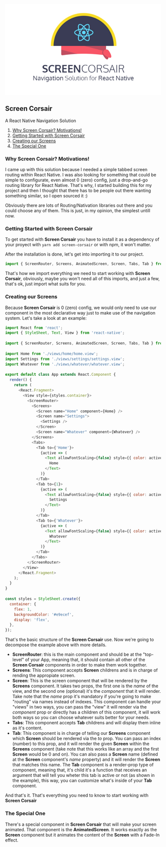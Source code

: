 ![Screen Corsair](https://github.com/alexvcasillas/screen-corsair/blob/master/logo/screen-corsair-logotype.jpg?raw=true)

## Screen Corsair

A React Native Navigation Solution

1. [Why Screen Corsair? Motivations!](#why-screen-corsair-motivations)
2. [Getting Started with Screen Corsair](#getting-started-with-screen-corsair)
3. [Creating our Screens](#creating-our-screens)
4. [The Special One](#the-special-one)

### Why Screen Corsair? Motivations!

I came up with this solution because I needed a simple tabbed screen routing within React Native. I was also looking for something that could be simple to configurate, even almost 0 (zero) config, just a drop-and-go routing library for React Native. That's why, I started building this for my project and then I thought that there has to be people out there wanting something similar, so I open sourced it :)

Obviously there are lots of Routing/Nativation libraries out there and you could choose any of them. This is just, in my opinion, the simplest untill now.

### Getting Started with Screen Corsair

To get started with **Screen Corsair** you have to install it as a dependency of your proyect with `yarn add screen-corsair` or with npm, it won't matter.

After the installation is done, let's get into importing it to our project.

```js
import { ScreenRouter, Screens, AnimatedScreen, Screen, Tabs, Tab } from 'screen-corsair';
```

That's how we import everything we need to start working with **Screen Corsair**, obviously, maybe you won't need all of this imports, and just a few, that's ok, just import what suits for you.

### Creating our Screens

Because **Screen Corsair** is 0 (zero) config, we would only need to use our component in the most declarative way just to make use of the navigation system. Let's take a look at an example:

```js
import React from 'react';
import { StyleSheet, Text, View } from 'react-native';

import { ScreenRouter, Screens, AnimatedScreen, Screen, Tabs, Tab } from 'screen-corsair';

import Home from './views/home/home.view';
import Settings from './views/settings/settings.view';
import Whatever from './views/whatever/whatever.view';

export default class App extends React.Component {
  render() {
    return (
      <React.Fragment>
        <View style={styles.container}>
          <ScreenRouter>
            <Screens>
              <Screen name="Home" component={Home} />
              <Screen name="Settings">
                <Settings />
              </Screen>
              <Screen name="Whatever" component={Whatever} />
            </Screens>
            <Tabs>
              <Tab to={'Home'}>
                {active => (
                  <Text allowFontScaling={false} style={{ color: active ? '#339af0' : '#adb5bd' }}>
                    Home
                  </Text>
                )}
              </Tab>
              <Tab to={1}>
                {active => (
                  <Text allowFontScaling={false} style={{ color: active ? '#339af0' : '#adb5bd' }}>
                    Settings
                  </Text>
                )}
              </Tab>
              <Tab to={'Whatever'}>
                {active => (
                  <Text allowFontScaling={false} style={{ color: active ? '#339af0' : '#adb5bd' }}>
                    Whatever
                  </Text>
                )}
              </Tab>
            </Tabs>
          </ScreenRouter>
        </View>
      </React.Fragment>
    );
  }
}

const styles = StyleSheet.create({
  container: {
    flex: 1,
    backgroundColor: '#e9ecef',
    display: 'flex',
  },
});
```

That's the basic structure of the **Screen Corsair** use. Now we're going to decompose the example above with more details.

- **ScreenRouter**: this is the main component and should be at the "top-level" of your App, meaning that, it should contain all other of the **Screen Corsair** components in order to make them work together.
- **Screens**: This component accepts **Screen** childrens and is in charge of rending the appropiate screen.
- **Screen**: This is the screen component that will be rendered by the **Screens** component. It takes two props, the first one is the _name_ of the view, and the second one (optional) it's the _component_ that it will render. Take note that the _name_ prop it's mandatory if you're going to make "routing" via names instead of indexes. This component can handle your "views" in two ways, you can pass the "view" it will render via the _component_ prop or directly has a children of this component, it will work both ways so you can choose whatever suits better for your needs.
- **Tabs**: This component accepts **Tab** childrens and will display them inline as it's content.
- **Tab**: This component is in charge of telling our **Screens** component which **Screen** should be rendered via the _to_ prop. You can pass an index (number) to this prop, and it will render the given **Screen** within the **Screens** component (take note that this works like an array and the first **Screen** would be 0 and on). You can also pass a **Screen** name (defined at the **Screen** component's _name_ property) and it will render the **Screen** that matches this name. The **Tab** component is a render-prop type of component, meaning that, it's child it's a function that receives an argument that will tell you wheter this tab is active or not (as shown in the example), this way, you can customize what's inside of your **Tab** component.

And that's it. That's everything you need to know to start working with **Screen Corsair**

### The Special One

There's a special component in **Screen Corsair** that will make your screen animated. That component is the **AnimatedScreen**. It works exactly as the **Screen** component but it animates the content of the **Screen** with a Fade-In effect.
